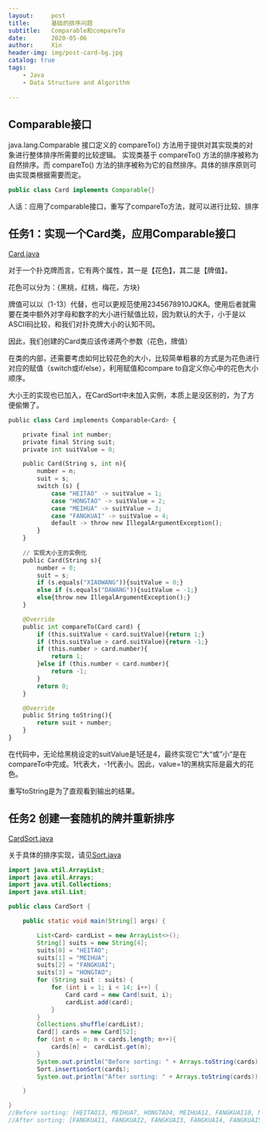 ```yaml
---
layout:     post   				    
title:      基础的排序问题				
subtitle:   Comparable和compareTo
date:       2020-05-06 				
author:     Xin 						
header-img: img/post-card-bg.jpg 	
catalog: true 						
tags:								
    - Java 
    - Data Structure and Algorithm
    
---
```


## Comparable接口

java.lang.Comparable 接口定义的 compareTo() 方法用于提供对其实现类的对象进行整体排序所需要的比较逻辑。
实现类基于 compareTo() 方法的排序被称为自然排序。而 compareTo() 方法的排序被称为它的自然排序。具体的排序原则可由实现类根据需要而定。

```java
public class Card implements Comparable{}
```

人话：应用了comparable接口，重写了compareTo方法，就可以进行比较、排序

## 任务1：实现一个Card类，应用Comparable接口

[Card.java](https://github.com/XinZheng-SH/Data-Structure-and-Algorithm/blob/master/Codes/Card.java)

对于一个扑克牌而言，它有两个属性，其一是【花色】，其二是【牌值】。

花色可以分为：{黑桃，红桃，梅花，方块}

牌值可以以（1-13）代替，也可以更规范使用2345678910JQKA。使用后者就需要在类中额外对字母和数字的大小进行赋值比较，因为默认的大于，小于是以ASCII码比较，和我们对扑克牌大小的认知不同。

因此，我们创建的Card类应该传递两个参数（花色，牌值）

在类的内部，还需要考虑如何比较花色的大小，比较简单粗暴的方式是为花色进行对应的赋值（switch或if/else），利用赋值和compare to自定义你心中的花色大小顺序。

大小王的实现也已加入，在CardSort中未加入实例，本质上是没区别的，为了方便偷懒了。

```python
public class Card implements Comparable<Card> {

    private final int number;
    private final String suit;
    private int suitValue = 0;

    public Card(String s, int n){
        number = n;
        suit = s;
        switch (s) {
            case "HEITAO" -> suitValue = 1;
            case "HONGTAO" -> suitValue = 2;
            case "MEIHUA" -> suitValue = 3;
            case "FANGKUAI" -> suitValue = 4;
            default -> throw new IllegalArgumentException();
        }
    }
    
    // 实现大小王的实例化
    public Card(String s){
        number = 0;
        suit = s;
        if (s.equals("XIAOWANG")){suitValue = 0;}
        else if (s.equals("DAWANG")){suitValue = -1;}
        else{throw new IllegalArgumentException();}
    }

    @Override
    public int compareTo(Card card) {
        if (this.suitValue < card.suitValue){return 1;}
        if (this.suitValue > card.suitValue){return -1;}
        if (this.number > card.number){
            return 1;
        }else if (this.number < card.number){
            return -1;
        }
        return 0;
    }

    @Override
    public String toString(){
        return suit + number;
    }
}

```

在代码中，无论给黑桃设定的suitValue是1还是4，最终实现它”大“或”小“是在compareTo中完成。1代表大，-1代表小。因此，value=1的黑桃实际是最大的花色。

重写toString是为了直观看到输出的结果。

## 任务2 创建一套随机的牌并重新排序

[CardSort.java](https://github.com/XinZheng-SH/Data-Structure-and-Algorithm/blob/master/Codes/CardSort.java)

关于具体的排序实现，请见[Sort.java](https://github.com/XinZheng-SH/Data-Structure-and-Algorithm/blob/master/Codes/Sort.java)

```java
import java.util.ArrayList;
import java.util.Arrays;
import java.util.Collections;
import java.util.List;

public class CardSort {

    public static void main(String[] args) {

        List<Card> cardList = new ArrayList<>();
        String[] suits = new String[4];
        suits[0] = "HEITAO";
        suits[1] = "MEIHUA";
        suits[2] = "FANGKUAI";
        suits[3] = "HONGTAO";
        for (String suit : suits) {
            for (int i = 1; i < 14; i++) {
                Card card = new Card(suit, i);
                cardList.add(card);
            }
        }
        Collections.shuffle(cardList);
        Card[] cards = new Card[52];
        for (int n = 0; n < cards.length; n++){
            cards[n] =  cardList.get(n);
        }
        System.out.println("Before sorting: " + Arrays.toString(cards));
        Sort.insertionSort(cards);
        System.out.println("After sorting: " + Arrays.toString(cards));

    }

}
//Before sorting: [HEITAO13, MEIHUA7, HONGTAO4, MEIHUA12, FANGKUAI10, MEIHUA9, HEITAO5, HEITAO10, FANGKUAI6, FANGKUAI9, MEIHUA13, HEITAO6, HEITAO11, HONGTAO5, FANGKUAI12, MEIHUA10, HONGTAO3, HEITAO9, HONGTAO1, HEITAO8, FANGKUAI4, HONGTAO12, FANGKUAI5, HONGTAO13, MEIHUA11, HONGTAO9, HEITAO3, FANGKUAI1, HONGTAO6, FANGKUAI13, HONGTAO8, MEIHUA6, MEIHUA8, HEITAO4, FANGKUAI2, HONGTAO11, HONGTAO10, FANGKUAI3, HEITAO2, MEIHUA5, HONGTAO2, HEITAO1, HEITAO7, HEITAO12, HONGTAO7, MEIHUA2, FANGKUAI8, MEIHUA4, FANGKUAI7, MEIHUA1, MEIHUA3, FANGKUAI11]
//After sorting: [FANGKUAI1, FANGKUAI2, FANGKUAI3, FANGKUAI4, FANGKUAI5, FANGKUAI6, FANGKUAI7, FANGKUAI8, FANGKUAI9, FANGKUAI10, FANGKUAI11, FANGKUAI12, FANGKUAI13, MEIHUA1, MEIHUA2, MEIHUA3, MEIHUA4, MEIHUA5, MEIHUA6, MEIHUA7, MEIHUA8, MEIHUA9, MEIHUA10, MEIHUA11, MEIHUA12, MEIHUA13, HONGTAO1, HONGTAO2, HONGTAO3, HONGTAO4, HONGTAO5, HONGTAO6, HONGTAO7, HONGTAO8, HONGTAO9, HONGTAO10, HONGTAO11, HONGTAO12, HONGTAO13, HEITAO1, HEITAO2, HEITAO3, HEITAO4, HEITAO5, HEITAO6, HEITAO7, HEITAO8, HEITAO9, HEITAO10, HEITAO11, HEITAO12, HEITAO13]

```

